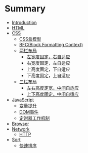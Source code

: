 # Summary

* [Introduction](README.md)
* [HTML](html.md)
* [CSS](css.md)
  * [CSS盒模型](css/csshe-mo-xing.md)
  * [BFC\(Block Formatting Context\)](css/bfcblock-formatting-context.md)
  * [两栏布局](css/liang-lan-bu-ju.md)
    * [左宽度固定，右自适应 ](css/liang-lan-bu-ju/zuo-kuan-du-gu-ding-ff0c-you-zi-shi-ying.md)
    * 右宽度固定，左自适应
    * 上高度固定，下自适应
    * 下高度固定，上自适应
  * [三栏布局](css/san-lan-bu-ju.md)
    * [左右高度定宽，中间自适应](css/san-lan-bu-ju/zuo-you-ding-kuan-ff0c-zhong-jian-zi-shi-ying.md)
    * [上下高度固定，中间自适应](css/san-lan-bu-ju/shang-xia-gao-du-gu-ding-ff0c-zhong-jian-zi-shi-ying.md)
* [JavaScript](javascript.md)
  * [变量提升](javascript/bian-liang-ti-sheng.md)
  * [DOM事件](javascript/domshi-jian.md)
  * [定时器工作机制](javascript/ding-shi-qi-gong-zuo-ji-zhi.md)
* [Browser](browser.md)
* [Network](ji-suan-ji-wang-luo.md)
  * [HTTP](browser/http.md)
* [Sort](sort.md)
  * [快速排序](sort/kuai-su-pai-xu.md)

